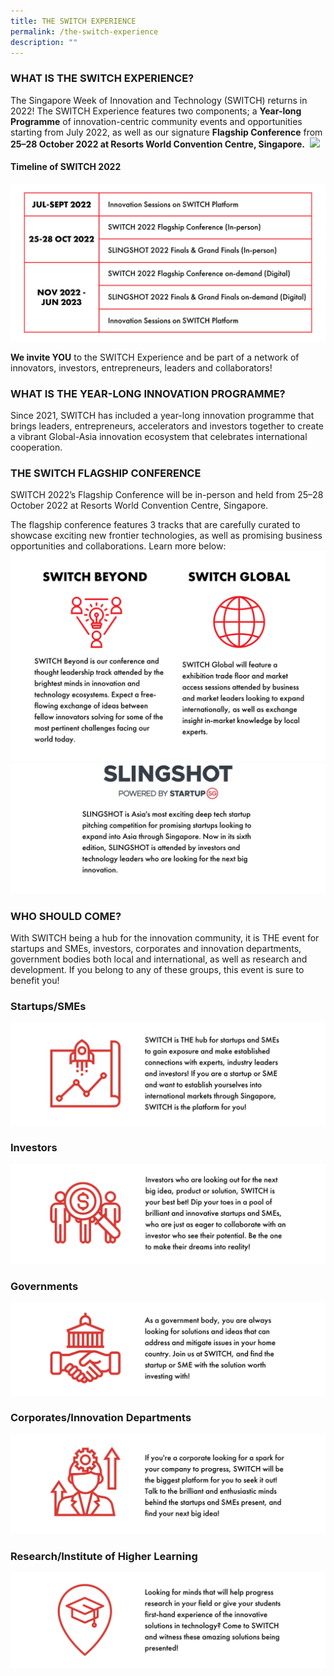 ```yaml
---
title: THE SWITCH EXPERIENCE
permalink: /the-switch-experience
description: ""
---
```

### **WHAT IS THE SWITCH EXPERIENCE?**
The Singapore Week of Innovation and Technology (SWITCH) returns in 2022! The SWITCH Experience features two components; a **Year-long Programme** of innovation-centric community events and opportunities starting from July 2022, as well as our signature **Flagship Conference** from **25–28 October 2022 at Resorts World Convention Centre, Singapore.** 
![](/images/SWITCH%202022%20Landing%20Page/SWITCH%20Components%20Infographic%20(2400%20×%201600%20px).png)
#### **Timeline of SWITCH 2022**
![](/images/SWITCH%202022%20Landing%20Page/SWITCH%20Timeline%20(4).png)

**We invite YOU** to the SWITCH Experience and be part of a network of innovators, investors, entrepreneurs, leaders and collaborators!
### **WHAT IS THE YEAR-LONG INNOVATION PROGRAMME?**
Since 2021, SWITCH has included a year-long innovation programme that brings leaders, entrepreneurs, accelerators and investors together to create a vibrant Global-Asia innovation ecosystem that celebrates international cooperation. 
### **THE SWITCH FLAGSHIP CONFERENCE**
SWITCH 2022’s Flagship Conference will be in-person and held from 25–28 October 2022 at Resorts World Convention Centre, Singapore. 

The flagship conference features 3 tracks that are carefully curated to showcase exciting new frontier technologies, as well as promising business opportunities and collaborations. Learn more below:
![](/images/SWITCH%202022%20Landing%20Page/pillars%20ver%203.png)
![](/images/SWITCH%202022%20Landing%20Page/pillars%20ver%204.jpeg)


### **WHO SHOULD COME?**
With SWITCH being a hub for the innovation community, it is THE event for startups and SMEs, investors, corporates and innovation departments, government bodies both local and international, as well as research and development. If you belong to any of these groups, this event is sure to benefit you!
### **Startups/SMEs**
![](/images/SWITCH%202022%20Landing%20Page/20497C47-29E4-4829-A238-D492A908B5AC_1_201_a.jpeg)
### **Investors**
![](/images/SWITCH%202022%20Landing%20Page/2D29616B-4A6A-4309-BCAC-D0C844D4DEE6_1_201_a.jpeg)
### **Governments**
![](/images/SWITCH%202022%20Landing%20Page/A2B25822-8879-48FE-9BB2-2BBC70FA0AE1_1_201_a.jpeg)
### **Corporates/Innovation Departments**
![](/images/SWITCH%202022%20Landing%20Page/80FDEF8E-E507-4AC0-ABA0-2BD62B7744CC_1_201_a.jpeg)
### **Research/Institute of Higher Learning**
![](/images/SWITCH%202022%20Landing%20Page/73D42A3E-F340-4725-B60C-12511E2E3628_1_201_a.jpeg)